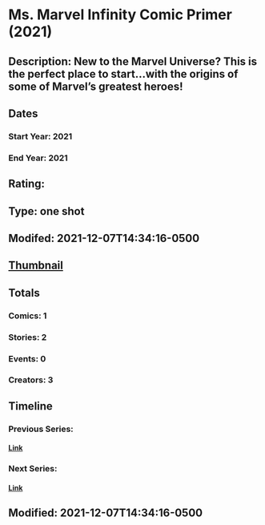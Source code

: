 # Ms. Marvel Infinity Comic Primer (2021)
## Description: New to the Marvel Universe? This is the perfect place to start…with the origins of some of Marvel’s greatest heroes!
## Dates
### Start Year: 2021
### End Year: 2021
## Rating: 
## Type: one shot
## Modifed: 2021-12-07T14:34:16-0500
## [Thumbnail](http://i.annihil.us/u/prod/marvel/i/mg/b/40/image_not_available.jpg)
## Totals
### Comics: 1
### Stories: 2
### Events: 0
### Creators: 3
## Timeline
### Previous Series: 
#### [Link]()
### Next Series: 
#### [Link]()
## Modified: 2021-12-07T14:34:16-0500